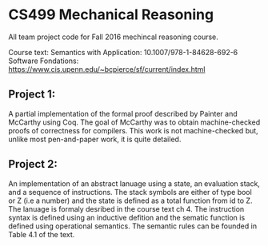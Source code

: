 # CS499 Mechanical Reasoning
All team project code for Fall 2016 mechincal reasoning course. 

Course text: 
Semantics with Application: 10.1007/978-1-84628-692-6
Software Fondations: https://www.cis.upenn.edu/~bcpierce/sf/current/index.html
## Project 1: 
A partial implementation of the formal proof described by Painter and McCarthy using Coq. The goal of McCarthy was to obtain machine-checked proofs of correctness for compilers. This work is not machine-checked but, unlike most pen-and-paper work, it is quite detailed.
## Project 2: 
An implementation of an abstract lanuage using a state, an evaluation stack, and a sequence of instructions. The stack symbols are either of type bool or Z (i.e a number) and the state is defined as a total function from id to Z. The lanuage is formaly desribed in the course text ch 4. The instruction syntax is defined using an inductive defition and the sematic function is defined using operational semantics. The semantic rules can be founded in Table 4.1 of the text. 
